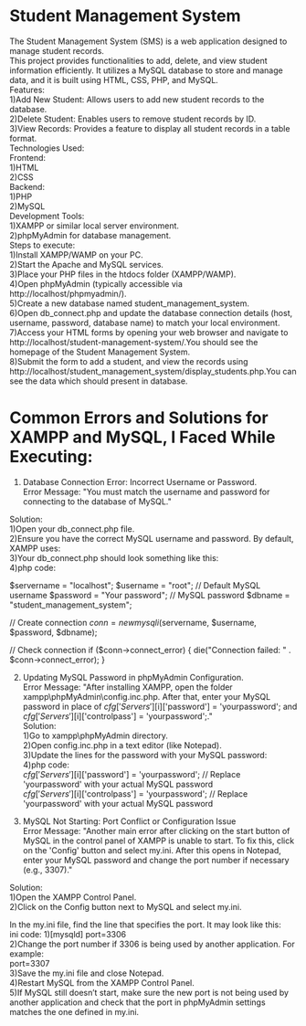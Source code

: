 # Student Management System
The Student Management System (SMS) is a web application designed to manage student records.\
This project provides functionalities to add, delete, and view student information efficiently. It utilizes a MySQL database to store and manage data, and it is built using HTML, CSS, PHP, and MySQL.
\
Features:\
1)Add New Student: Allows users to add new student records to the database.\
2)Delete Student: Enables users to remove student records by ID.\
3)View Records: Provides a feature to display all student records in a table format.
\
Technologies Used:
\
Frontend:\
1)HTML\
2)CSS
\
Backend:\
1)PHP\
2)MySQL
\
Development Tools:
\
1)XAMPP or similar local server environment.\
2)phpMyAdmin for database management.
\
Steps to execute:\
1)Install XAMPP/WAMP on your PC.\
2)Start the Apache and MySQL services.\
3)Place your PHP files in the htdocs folder (XAMPP/WAMP).\
4)Open phpMyAdmin (typically accessible via http://localhost/phpmyadmin/).
\
5)Create a new database named student_management_system.\
6)Open db_connect.php and update the database connection details (host, username, password, database name) to match your local environment.\
7)Access your HTML forms by opening your web browser and navigate to http://localhost/student-management-system/.You should see the homepage of the Student Management System.\
8)Submit the form to add a student, and view the records using http://localhost/student_management_system/display_students.php.You can see the data which should present in database.

# Common Errors and Solutions for XAMPP and MySQL, I Faced While Executing:

1. Database Connection Error: Incorrect Username or Password.\
Error Message: "You must match the username and password for connecting to the database of MySQL."

Solution:\
1)Open your db_connect.php file.\
2)Ensure you have the correct MySQL username and password. By default, XAMPP uses:\
3)Your db_connect.php should look something like this:\
4)php code:


$servername = "localhost";
$username = "root"; // Default MySQL username
$password = "Your password";     // MySQL password
$dbname = "student_management_system";

// Create connection
$conn = new mysqli($servername, $username, $password, $dbname);

// Check connection
if ($conn->connect_error) {
    die("Connection failed: " . $conn->connect_error);
}



2. Updating MySQL Password in phpMyAdmin Configuration.\
Error Message: "After installing XAMPP, open the folder xampp\phpMyAdmin\config.inc.php. After that, enter your MySQL password in place of $cfg['Servers'][$i]['password'] = 'yourpassword'; and $cfg['Servers'][$i]['controlpass'] = 'yourpassword';."
\
Solution:
\
1)Go to xampp\phpMyAdmin directory.\
2)Open config.inc.php in a text editor (like Notepad).\
3)Update the lines for the password with your MySQL password:\
4)php code:
\
$cfg['Servers'][$i]['password'] = 'yourpassword'; // Replace 'yourpassword' with your actual MySQL password\
$cfg['Servers'][$i]['controlpass'] = 'yourpassword'; // Replace 'yourpassword' with your actual MySQL password


3. MySQL Not Starting: Port Conflict or Configuration Issue\
Error Message: "Another main error after clicking on the start button of MySQL in the control panel of XAMPP is unable to start. To fix this, click on the 'Config' button and select my.ini. After this opens in Notepad, enter your MySQL password and change the port number if necessary (e.g., 3307)."

Solution:\
1)Open the XAMPP Control Panel.\
2)Click on the Config button next to MySQL and select my.ini.

In the my.ini file, find the line that specifies the port. It may look like this:\
ini code:
1)[mysqld]
port=3306\
2)Change the port number if 3306 is being used by another application. For example:\
port=3307\
3)Save the my.ini file and close Notepad.\
4)Restart MySQL from the XAMPP Control Panel.\
5)If MySQL still doesn’t start, make sure the new port is not being used by another application and check that the port in phpMyAdmin settings matches the one defined in my.ini.
